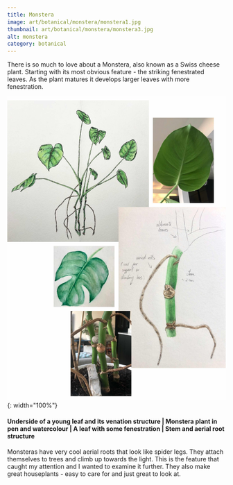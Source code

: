 ```yaml
---
title: Monstera
image: art/botanical/monstera/monstera1.jpg
thumbnail: art/botanical/monstera/monstera3.jpg
alt: monstera
category: botanical
---
```


There is so much to love about a Monstera, also known as a Swiss cheese plant. Starting with its most obvious feature -  the striking fenestrated leaves. As the plant matures it develops larger leaves with more fenestration.

![monstera](./assets/img/art/botanical/monstera/monstera2.jpg){: width="100%"}

#### Underside of a young leaf and its venation structure | Monstera plant in pen and watercolour | A leaf with some fenestration | Stem and aerial root structure

Monsteras have very cool aerial roots that look like spider legs. They attach themselves to trees and climb up towards the light. This is the feature that caught my attention and I wanted to examine it further.
They also make great houseplants - easy to care for and just great to look at.
